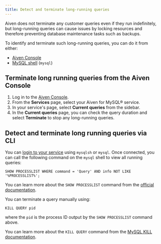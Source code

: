 ```yaml
---
title: Detect and terminate long-running queries
---
```


Aiven does not terminate any customer queries even if they run
indefinitely, but long-running queries can cause issues by locking
resources and therefore preventing database maintenance tasks such as
backups.

To identify and terminate such long-running queries, you can do it from
either:

-   [Aiven Console](https://console.aiven.io)
-   [MySQL shell](/docs/products/mysql/howto/connect-from-cli) (`mysql`)

## Terminate long running queries from the Aiven Console

1.  Log in to the [Aiven Console](https://console.aiven.io/).
2.  From the **Services** page, select your Aiven for MySQL® service.
3.  In your service's page, select **Current queries** from the
    sidebar.
4.  In the **Current queries** page, you can check the query duration
    and select **Terminate** to stop any long-running queries.

## Detect and terminate long running queries via CLI

You can
[login to your service](/docs/products/mysql/howto/connect-from-cli) using `mysqlsh` or `mysql`. Once connected, you can call the
following command on the `mysql` shell to view all running queries:

```shell
SHOW PROCESSLIST WHERE command = 'Query' AND info NOT LIKE '%PROCESSLIST%';
```

You can learn more about the `SHOW PROCESSLIST` command from the
[official
documentation](https://dev.mysql.com/doc/refman/8.0/en/show-processlist.html).

You can terminate a query manually using:

```shell
KILL QUERY pid
```

where the `pid` is the process ID output by the `SHOW PROCESSLIST`
command above.

You can learn more about the `KILL QUERY` command from the [MySQL KILL
documentation](https://dev.mysql.com/doc/refman/8.0/en/kill.html).

